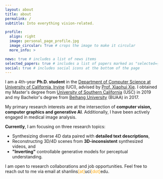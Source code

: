 ```yaml
---
layout: about
title: about
permalink: /
subtitle: Into everything vision-related.

profile:
  align: right
  image: personal_page_profile.jpg
  image_circular: True # crops the image to make it circular
  more_info: >

news: true # includes a list of news items
selected_papers: true # includes a list of papers marked as "selected={true}"
social: true # includes social icons at the bottom of the page
---
```


I am a 4th-year **Ph.D. student** in the [Department of Computer Science at University of California, Irvine](https://cs.ics.uci.edu/) (UCI), advised by [Prof. Xiaohui Xie](https://ics.uci.edu/~xhx/). I obtained my Master's degree from [University of Southern California](https://minghsiehece.usc.edu/) (USC) in 2019 and my Bachelor's degree from [Beihang University](https://yqgdxy.buaa.edu.cn/) (BUAA) in 2017.

My primary research interests are at the intersection of **computer vision, computer graphics and generative AI**. Additionally, I have been actively engaged in medical image analysis.

**Currently**, I am focusing on three research topics:

- Synthesizing diverse 4D data paired with **detailed text descriptions**,
- Reconstructing 3D/4D scenes from **3D-inconsistent** synthesized videos, and
- **"Inverting"** controllable generative models for perceptual understanding. 

I am open to research collaborations and job opportunities. Feel free to reach out to me via email at shanlins<span style="color:orange">[at]</span>uci<span style="color:orange">[dot]</span>edu.
